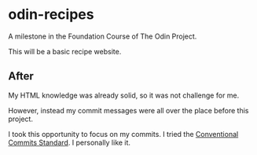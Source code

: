 # odin-recipes

A milestone in the Foundation Course of The Odin Project.

This will be a basic recipe website.

## After

My HTML knowledge was already solid, so it was not challenge for me.

However, instead my commit messages were all over the place before this project.

I took this opportunity to focus on my commits. I tried the [Conventional Commits Standard](https://www.conventionalcommits.org/en/v1.0.0/). I personally like it.